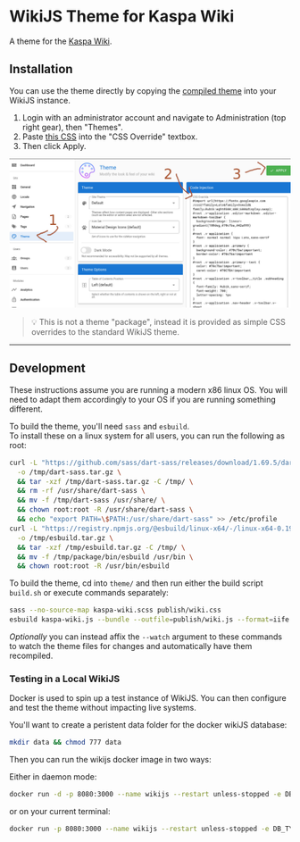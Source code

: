# WikiJS Theme for Kaspa Wiki
A theme for the [Kaspa Wiki](https://wiki.kaspa.org).

## Installation

You can use the theme directly by copying the [compiled theme](https://github.com/thuun/wiki-js-kaspa/blob/master/theme/publish/wiki.css) into your WikiJS instance. 

1. Login with an administrator account and navigate to Administration (top right gear), then "Themes".
2. Paste [this CSS](https://github.com/thuun/wiki-js-kaspa/blob/master/theme/publish/wiki.css) into the "CSS Override" textbox.
3. Then click Apply.

![install](install.jpg)

> :bulb: This is not a theme "package", instead it is provided as simple CSS overrides to the standard WikiJS theme.

-----

## Development
These instructions assume you are running a modern x86 linux OS. You will need to adapt them accordingly to your OS if you are running something different.

To build the theme, you'll need `sass` and `esbuild`.    
To install these on a linux system for all users, you can run the following as root:
```sh
curl -L "https://github.com/sass/dart-sass/releases/download/1.69.5/dart-sass-1.69.5-linux-x64.tar.gz" \
  -o /tmp/dart-sass.tar.gz \
  && tar -xzf /tmp/dart-sass.tar.gz -C /tmp/ \
  && rm -rf /usr/share/dart-sass \
  && mv -f /tmp/dart-sass /usr/share/ \
  && chown root:root -R /usr/share/dart-sass \
  && echo "export PATH=\$PATH:/usr/share/dart-sass" >> /etc/profile
curl -L "https://registry.npmjs.org/@esbuild/linux-x64/-/linux-x64-0.19.4.tgz" \
  -o /tmp/esbuild.tar.gz \
  && tar -xzf /tmp/esbuild.tar.gz -C /tmp/ \
  && mv -f /tmp/package/bin/esbuild /usr/bin \
  && chown root:root -R /usr/bin/esbuild
```

To build the theme, cd into `theme/` and then run either the build script `build.sh` or execute commands separately:
```sh
sass --no-source-map kaspa-wiki.scss publish/wiki.css
esbuild kaspa-wiki.js --bundle --outfile=publish/wiki.js --format=iife
```

*Optionally* you can instead affix the `--watch` argument to these commands to watch the theme files for changes and automatically have them recompiled.

### Testing in a Local WikiJS
Docker is used to spin up a test instance of WikiJS. You can then configure and test the theme without impacting live systems.

You'll want to create a peristent data folder for the docker wikiJS database:
```sh
mkdir data && chmod 777 data
```

Then you can run the wikijs docker image in two ways:

Either in daemon mode:
```sh
docker run -d -p 8080:3000 --name wikijs --restart unless-stopped -e DB_TYPE=sqlite -e DB_FILEPATH=/srv/db.sqlite -v "$(pwd)/data:/srv:rw" requarks/wiki
```

or on your current terminal:
```sh
docker run -p 8080:3000 --name wikijs --restart unless-stopped -e DB_TYPE=sqlite -e DB_FILEPATH=/srv/db.sqlite -v "$(pwd)/data:/srv:rw" requarks/wiki
```
